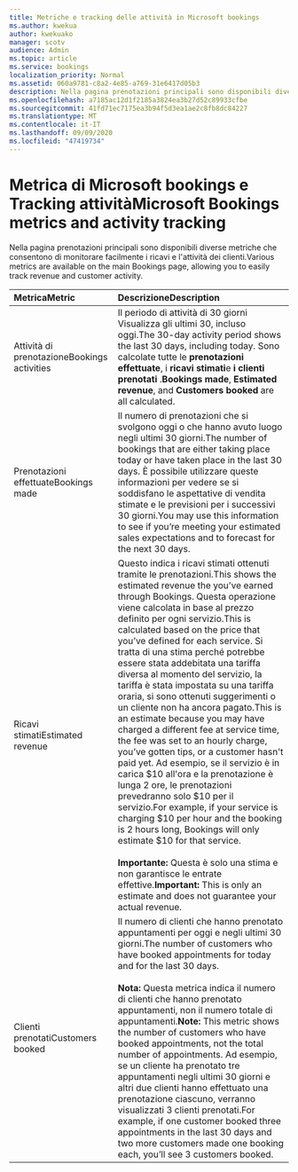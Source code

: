 ```yaml
---
title: Metriche e tracking delle attività in Microsoft bookings
ms.author: kwekua
author: kwekuako
manager: scotv
audience: Admin
ms.topic: article
ms.service: bookings
localization_priority: Normal
ms.assetid: 060a9781-c8a2-4e85-a769-31e6417d05b3
description: Nella pagina prenotazioni principali sono disponibili diverse metriche che consentono di monitorare facilmente i ricavi e l'attività dei clienti.
ms.openlocfilehash: a7185ac12d1f2185a3824ea3b27d52c89933cfbe
ms.sourcegitcommit: 41fd71ec7175ea3b94f5d3ea1ae2c8fb8dc84227
ms.translationtype: MT
ms.contentlocale: it-IT
ms.lasthandoff: 09/09/2020
ms.locfileid: "47419734"
---
```

# <a name="microsoft-bookings-metrics-and-activity-tracking"></a><span data-ttu-id="d1678-103">Metrica di Microsoft bookings e Tracking attività</span><span class="sxs-lookup"><span data-stu-id="d1678-103">Microsoft Bookings metrics and activity tracking</span></span>

<span data-ttu-id="d1678-104">Nella pagina prenotazioni principali sono disponibili diverse metriche che consentono di monitorare facilmente i ricavi e l'attività dei clienti.</span><span class="sxs-lookup"><span data-stu-id="d1678-104">Various metrics are available on the main Bookings page, allowing you to easily track revenue and customer activity.</span></span>

| <span data-ttu-id="d1678-105">Metrica</span><span class="sxs-lookup"><span data-stu-id="d1678-105">Metric</span></span> | <span data-ttu-id="d1678-106">Descrizione</span><span class="sxs-lookup"><span data-stu-id="d1678-106">Description</span></span> |
|:---|:---|
| <span data-ttu-id="d1678-107">Attività di prenotazione</span><span class="sxs-lookup"><span data-stu-id="d1678-107">Bookings activities</span></span> | <span data-ttu-id="d1678-108">Il periodo di attività di 30 giorni Visualizza gli ultimi 30, incluso oggi.</span><span class="sxs-lookup"><span data-stu-id="d1678-108">The 30-day activity period shows the last 30 days, including today.</span></span> <span data-ttu-id="d1678-109">Sono calcolate tutte le **prenotazioni effettuate**, i **ricavi stimati**e **i clienti prenotati** .</span><span class="sxs-lookup"><span data-stu-id="d1678-109">**Bookings made**, **Estimated revenue**, and **Customers booked** are all calculated.</span></span> |
| <span data-ttu-id="d1678-110">Prenotazioni effettuate</span><span class="sxs-lookup"><span data-stu-id="d1678-110">Bookings made</span></span> | <span data-ttu-id="d1678-111">Il numero di prenotazioni che si svolgono oggi o che hanno avuto luogo negli ultimi 30 giorni.</span><span class="sxs-lookup"><span data-stu-id="d1678-111">The number of bookings that are either taking place today or have taken place in the last 30 days.</span></span> <span data-ttu-id="d1678-112">È possibile utilizzare queste informazioni per vedere se si soddisfano le aspettative di vendita stimate e le previsioni per i successivi 30 giorni.</span><span class="sxs-lookup"><span data-stu-id="d1678-112">You may use this information to see if you’re meeting your estimated sales expectations and to forecast for the next 30 days.</span></span> |
| <span data-ttu-id="d1678-113">Ricavi stimati</span><span class="sxs-lookup"><span data-stu-id="d1678-113">Estimated revenue</span></span> | <span data-ttu-id="d1678-114">Questo indica i ricavi stimati ottenuti tramite le prenotazioni.</span><span class="sxs-lookup"><span data-stu-id="d1678-114">This shows the estimated revenue the you’ve earned through Bookings.</span></span> <span data-ttu-id="d1678-115">Questa operazione viene calcolata in base al prezzo definito per ogni servizio.</span><span class="sxs-lookup"><span data-stu-id="d1678-115">This is calculated based on the price that you’ve defined for each service.</span></span> <span data-ttu-id="d1678-116">Si tratta di una stima perché potrebbe essere stata addebitata una tariffa diversa al momento del servizio, la tariffa è stata impostata su una tariffa oraria, si sono ottenuti suggerimenti o un cliente non ha ancora pagato.</span><span class="sxs-lookup"><span data-stu-id="d1678-116">This is an estimate because you may have charged a different fee at service time, the fee was set to an hourly charge, you’ve gotten tips, or a customer hasn't paid yet.</span></span> <span data-ttu-id="d1678-117">Ad esempio, se il servizio è in carica $10 all'ora e la prenotazione è lunga 2 ore, le prenotazioni prevedranno solo $10 per il servizio.</span><span class="sxs-lookup"><span data-stu-id="d1678-117">For example, if your service is charging $10 per hour and the booking is 2 hours long, Bookings will only estimate $10 for that service.</span></span><br/><br/><span data-ttu-id="d1678-118">**Importante:** Questa è solo una stima e non garantisce le entrate effettive.</span><span class="sxs-lookup"><span data-stu-id="d1678-118">**Important:** This is only an estimate and does not guarantee your actual revenue.</span></span> |
| <span data-ttu-id="d1678-119">Clienti prenotati</span><span class="sxs-lookup"><span data-stu-id="d1678-119">Customers booked</span></span> | <span data-ttu-id="d1678-120">Il numero di clienti che hanno prenotato appuntamenti per oggi e negli ultimi 30 giorni.</span><span class="sxs-lookup"><span data-stu-id="d1678-120">The number of customers who have booked appointments for today and for the last 30 days.</span></span><br/><br/><span data-ttu-id="d1678-121">**Nota:** Questa metrica indica il numero di clienti che hanno prenotato appuntamenti, non il numero totale di appuntamenti.</span><span class="sxs-lookup"><span data-stu-id="d1678-121">**Note:** This metric shows the number of customers who have booked appointments, not the total number of appointments.</span></span> <span data-ttu-id="d1678-122">Ad esempio, se un cliente ha prenotato tre appuntamenti negli ultimi 30 giorni e altri due clienti hanno effettuato una prenotazione ciascuno, verranno visualizzati 3 clienti prenotati.</span><span class="sxs-lookup"><span data-stu-id="d1678-122">For example, if one customer booked three appointments in the last 30 days and two more customers made one booking each, you’ll see 3 customers booked.</span></span> |
